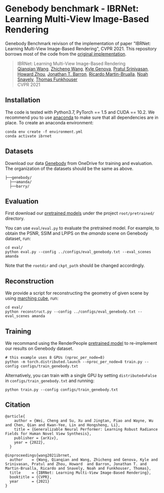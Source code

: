 # Genebody benchmark - IBRNet: Learning Multi-View Image-Based Rendering
Genebody Benchmark reivison of the implementation of paper "IBRNet: Learning Multi-View Image-Based Rendering", CVPR 2021. This repository borrows most of the code from the [original implementation](https://github.com/googleinterns/IBRNet).

> IBRNet: Learning Multi-View Image-Based Rendering  
> [Qianqian Wang](https://www.cs.cornell.edu/~qqw/), [Zhicheng Wang](https://www.linkedin.com/in/zhicheng-wang-96116897/), [Kyle Genova](https://www.kylegenova.com/), [Pratul Srinivasan](https://pratulsrinivasan.github.io/), [Howard Zhou](https://www.linkedin.com/in/howard-zhou-0a34b84/), [Jonathan T. Barron](https://jonbarron.info), [Ricardo Martin-Brualla](http://www.ricardomartinbrualla.com/), [Noah Snavely](https://www.cs.cornell.edu/~snavely/), [Thomas Funkhouser](https://www.cs.princeton.edu/~funk/)    
> CVPR 2021
> 

## Installation
The code is tested with Python3.7, PyTorch == 1.5 and CUDA == 10.2. We recommend you to use [anaconda](https://www.anaconda.com/) to make sure that all dependencies are in place. To create an anaconda environment:
```
conda env create -f environment.yml
conda activate ibrnet
```

## Datasets
Download our data [Genebody](https://generalizable-neural-performer.github.io/genebody.html) from OneDrive for training and evaluation.
 The organization of the datasets should be the same as above.
```
├──genebody/
  ├──amanda/
  ├──barry/
```

## Evaluation
First download our [pretrained models](https://hkustconnect-my.sharepoint.com/:f:/g/personal/wchengad_connect_ust_hk/EgD5tn6u7ptFkr4xp6VEE2EBfGwE_3EOQ0I0JL-sVISM5Q?e=cqdsc8) under the project `root/pretrained/` directory.

You can use `eval/eval.py` to evaluate the pretrained model. For example, to obtain the PSNR, SSIM and LPIPS on the *amanda* scene on Genebody dataset, run:
```
cd eval/
python eval.py --config ../configs/eval_genebody.txt --eval_scenes amanda
``` 
Note that the `rootdir` and `ckpt_path` should be changed accordingly.
## Reconstruction
We provide a script for reconstructing the geometry of given scene by using [marching cube](https://github.com/scikit-image/scikit-image/blob/main/skimage/measure/_marching_cubes_lewiner.py), run:

```
cd eval/
python reconstruct.py --config ../configs/eval_genebody.txt --eval_scenes amanda
```

## Training
We recommand using the RenderPeople [pretrained model](https://hkustconnect-my.sharepoint.com/:f:/g/personal/wchengad_connect_ust_hk/EgD5tn6u7ptFkr4xp6VEE2EBfGwE_3EOQ0I0JL-sVISM5Q?e=cqdsc8) to re-implement our results on Genebody dataset.
```
# this example uses 8 GPUs (nproc_per_node=8) 
python -m torch.distributed.launch --nproc_per_node=8 train.py --config configs/train_genebody.txt
```
Alternatively, you can train with a single GPU by setting `distributed=False` in `configs/train_genebody.txt` and running:
```
python train.py --config configs/train_genebody.txt
```
## Citation
```
@article{
    author = {Wei, Cheng and Su, Xu and Jingtan, Piao and Wayne, Wu and Chen, Qian and Kwan-Yee, Lin and Hongsheng, Li},
    title = {Generalizable Neural Performer: Learning Robust Radiance Fields for Human Novel View Synthesis},
    publisher = {arXiv},
    year = {2022},
  }

@inproceedings{wang2021ibrnet,
  author    = {Wang, Qianqian and Wang, Zhicheng and Genova, Kyle and Srinivasan, Pratul and Zhou, Howard  and Barron, Jonathan T. and Martin-Brualla, Ricardo and Snavely, Noah and Funkhouser, Thomas},
  title     = {IBRNet: Learning Multi-View Image-Based Rendering},
  booktitle = {CVPR},
  year      = {2021}
}
```
